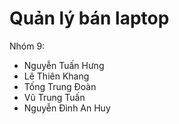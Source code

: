 <h1>Quản lý bán laptop</h1>
<p>Nhóm 9:</p>
<ul>
    <li> Nguyễn Tuấn Hưng </li>	
    <li> Lê Thiên Khang </li>	
    <li> Tống Trung Đoàn </li>	
    <li> Vũ Trung Tuấn </li>	
    <li> Nguyễn Đình An Huy </li>	
</ul>